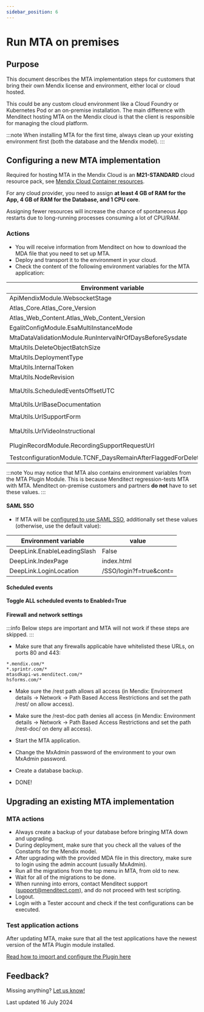 ```yaml
---
sidebar_position: 6
---
```


# Run MTA on premises

## Purpose

This document describes the MTA implementation steps for customers that bring their own Mendix license and environment, either local or cloud hosted.

This could be any custom cloud environment like a Cloud Foundry or Kubernetes Pod or an on-premise installation. The main difference with Menditect hosting MTA on the Mendix cloud is that the client is responsible for managing the cloud platform.

:::note
When installing MTA for the first time, always clean up your existing environment first (both the database and the Mendix model).
:::

## Configuring a new MTA implementation

Required for hosting MTA in the Mendix Cloud is an **M21-STANDARD** cloud resource pack, see [Mendix Cloud Container resources](https://docs.mendix.com/developerportal/deploy/mendix-cloud-deploy/#resource-pack).

For any cloud provider, you need to assign **at least 4 GB of RAM for the App, 4 GB of RAM for the Database, and 1 CPU core**.

Assigning fewer resources will increase the chance of spontaneous App restarts due to long-running processes consuming a lot of CPU/RAM.

### Actions

- You will receive information from Menditect on how to download the MDA file that you need to set up MTA.
- Deploy and transport it to the environment in your cloud. 
- Check the content of the following environment variables for the MTA application:

| Environment variable                                             | value                                                            |
| ---------------------------------------------------------------- | ---------------------------------------------------------------- |
| ApiMendixModule.WebsocketStage                                   | `production`                                                     |
| Atlas_Core.Atlas_Core_Version                                    | `3.0.7`                                                          |
| Atlas_Web_Content.Atlas_Web_Content_Version                      | `3.0.6`                                                          |
| EgalitConfigModule.EsaMultiInstanceMode                          | `False`                                                          |
| MtaDataValidationModule.RunIntervalNrOfDaysBeforeSysdate         | `5`                                                              |
| MtaUtils.DeleteObjectBatchSize                                   | `500`                                                            |
| MtaUtils.DeploymentType                                          | `On-Premises`                                                    |
| MtaUtils.InternalToken                                           | *(empty)*                                                        |
| MtaUtils.NodeRevision                                            | `0`                                                              |
| MtaUtils.ScheduledEventsOffsetUTC                                | *(offset from UTC, in whole hours, for scheduled events to run)* |
| MtaUtils.UrlBaseDocumentation                                    | `https://documentation.menditect.com`                            |
| MtaUtils.UrlSupportForm                                          | `https://share.hsforms.com/1x-oVL39kRTGw-b3CQ9im8g3twri`         |
| MtaUtils.UrlVideoInstructional                                   | `https://menditect.com/demos/mta-movies.html`                    |
| PluginRecordModule.RecordingSupportRequestUrl                    | `https://share.hsforms.com/1RJY9cRw-TSm9QWXD6bZcbw3twri`         |
| TestconfigurationModule.TCNF_DaysRemainAfterFlaggedForDeleteDate | `20`                                                             |


:::note
You may notice that MTA also contains environment variables from the MTA Plugin Module. This is because Menditect regression-tests MTA with MTA. 
Menditect on-premise customers and partners **do not** have to set these values.
:::


#### SAML SSO

- If MTA will be [configured to use SAML SSO](configure-mta-saml), additionally set these values (otherwise, use the default value):

| Environment variable        | value                   |
| --------------------------- | ----------------------- |
| DeepLink.EnableLeadingSlash | False                   |
| DeepLink.IndexPage          | index.html              |
| DeepLink.LoginLocation      | /SSO/login?f=true&cont= |

#### Scheduled events

**Toggle ALL scheduled events to Enabled=True**

#### Firewall and network settings

:::info
Below steps are important and MTA will not work if these steps are skipped.
:::

- Make sure that any firewalls applicable have whitelisted these URLs, on ports 80 and 443:

```
*.mendix.com/*
*.sprintr.com/*
mtasdkapi-ws.menditect.com/*
hsforms.com/*
```

- Make sure the /rest path allows all access (in Mendix: Environment details -> Network -> Path Based Access Restrictions and set the path /rest/ on allow access).
- Make sure the /rest-doc path denies all access (in Mendix: Environment details -> Network -> Path Based Access Restrictions and set the path /rest-doc/ on deny all access).

- Start the MTA application.
- Change the MxAdmin password of the environment to your own MxAdmin password.
- Create a database backup.
- DONE!

## Upgrading an existing MTA implementation

### MTA actions

- Always create a backup of your database before bringing MTA down and upgrading.
- During deployment, make sure that you check all the values of the Constants for the Mendix model.
- After upgrading with the provided MDA file in this directory, make sure to login using the admin account (usually MxAdmin).
- Run all the migrations from the top menu in MTA, from old to new. 
- Wait for all of the migrations to be done. 
- When running into errors, contact Menditect support (support@menditect.com), and do not proceed with test scripting.
- Logout.
- Login with a Tester account and check if the test configurations can be executed.

### Test application actions

After updating MTA, make sure that all the test applications have the newest version of the MTA Plugin module installed. 

[Read how to import and configure the Plugin here](../connect-mta/import-plugin)

## Feedback?
Missing anything? [Let us know!](mailto:support@menditect.com)

Last updated 16 July 2024